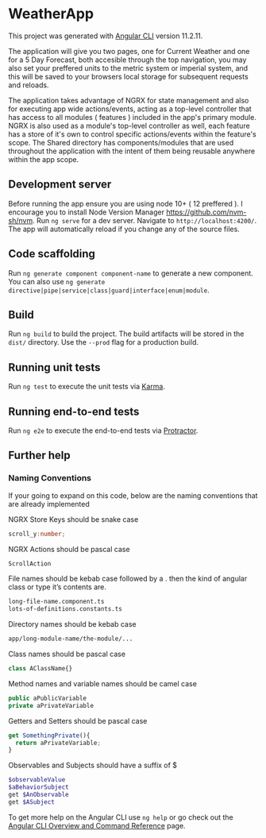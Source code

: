 # WeatherApp

This project was generated with [Angular CLI](https://github.com/angular/angular-cli) version 11.2.11.

The application will give you two pages, one for Current Weather and one for a 5 Day Forecast, both accesible through the top navigation, you may also set your preffered units to the metric system or imperial system, and this will be saved to your browsers local storage for subsequent requests and reloads.

The application takes advantage of NGRX for state management and also for executing app wide actions/events, acting as a top-level controller that has access to all modules ( features ) included in the app's primary module. NGRX is also used as a module's top-level controller as well, each feature has a store of it's own to control specific actions/events within the feature's scope. The Shared directory has components/modules that are used throughout the application with the intent of them being reusable anywhere within the app scope.


## Development server

Before running the app ensure you are using node 10+ ( 12 preffered ). I encourage you to install Node Version Manager https://github.com/nvm-sh/nvm.
Run `ng serve` for a dev server. Navigate to `http://localhost:4200/`. The app will automatically reload if you change any of the source files.

## Code scaffolding

Run `ng generate component component-name` to generate a new component. You can also use `ng generate directive|pipe|service|class|guard|interface|enum|module`.

## Build

Run `ng build` to build the project. The build artifacts will be stored in the `dist/` directory. Use the `--prod` flag for a production build.

## Running unit tests

Run `ng test` to execute the unit tests via [Karma](https://karma-runner.github.io).

## Running end-to-end tests

Run `ng e2e` to execute the end-to-end tests via [Protractor](http://www.protractortest.org/).

## Further help

### Naming Conventions
If your going to expand on this code, below are the naming conventions that are already implemented

NGRX Store Keys should be snake case 
```typescript
scroll_y:number;
```
NGRX Actions should be pascal case
```bash
ScrollAction
```
File names should be kebab case followed by a . then the kind of angular class or type it’s contents are.
```bash
long-file-name.component.ts
lots-of-definitions.constants.ts
```
Directory names should be kebab case
```bash
app/long-module-name/the-module/...
```
Class names should be pascal case
```javascript
class AClassName{}
```
Method names and variable names should be camel case
```typescript
public aPublicVariable
private aPrivateVariable
```

Getters and Setters should be pascal case
```javascript
get SomethingPrivate(){
  return aPrivateVariable;
}
```
Observables and Subjects should have a suffix of $
```bash
$observableValue
$aBehaviorSubject
get $AnObservable
get $ASubject
```

To get more help on the Angular CLI use `ng help` or go check out the [Angular CLI Overview and Command Reference](https://angular.io/cli) page.
